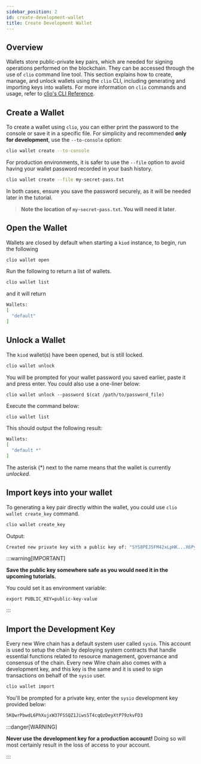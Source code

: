 ```yaml
---
sidebar_position: 2
id: create-development-wallet
title: Create Development Wallet
---
```


## Overview

Wallets store public-private key pairs, which are needed for signing operations performed on the blockchain. They can be accessed through the use of `clio` command line tool. This section explains how to create, manage, and unlock wallets using the `clio` CLI, including generating and importing keys into wallets. For more information on `clio` commands and usage, refer to [clio's CLI Reference](../api-reference/tooling/clio/command-reference/index.md).

<!-- ## Prerequisites -->

## Create a Wallet

To create a wallet using `clio`, you can either print the password to the console or save it in a specific file. For simplicity and recommended **only for development**, use the `--to-console` option:

```bash
clio wallet create --to-console
```

For production environments, it is safer to use the `--file` option to avoid having your wallet password recorded in your bash history.

```bash
clio wallet create --file my-secret-pass.txt
```

In both cases, ensure you save the password securely, as it will be needed later in the tutorial.

> **Note the location of `my-secret-pass.txt`. You will need it later**.

## Open the Wallet

Wallets are closed by default when starting a `kiod` instance, to begin, run the following

```bash
clio wallet open
```

Run the following to return a list of wallets.

```bash
clio wallet list
```

and it will return

```bash
Wallets:
[
  "default"
]
```

## Unlock a Wallet

The `kiod` wallet(s) have been opened, but is still locked.

```bash
clio wallet unlock
```

You will be prompted for your wallet password you saved earlier, paste it and press enter. You could also use a one-liner below:

`clio wallet unlock --password $(cat /path/to/password_file)`

Execute the command below:

```bash
clio wallet list
```

This should output the following result:

```bash
Wallets:
[
  "default *"
]
```

The asterisk (\*) next to the name means that the wallet is currently *unlocked*.

## Import keys into your wallet​

To generating a key pair directly within the wallet, you could use `clio wallet create_key` command.

```bash
clio wallet create_key
```

Output:

```bash
Created new private key with a public key of: "SYS8PEJ5FM42xLpHK...X6PymQu97KrGDJQY5Y"
```

:::warning[IMPORTANT]

**Save the public key somewhere safe as you would need it in the upcoming tutorials.**

You could set it as environment variable:

`export PUBLIC_KEY=public-key-value`

:::

## Import the Development Key​

Every new Wire chain has a default system user called `sysio`. This account is used to setup the chain by deploying system contracts that handle essential functions related to resource management, governance and consensus of the chain. Every new Wire chain also comes with a development key, and this key is the same and it is used to sign transactions on behalf of the `sysio` user.

```bash
clio wallet import
```

You'll be prompted for a private key, enter the `sysio` development key provided below:

```bash
5KQwrPbwdL6PhXujxW37FSSQZ1JiwsST4cqQzDeyXtP79zkvFD3
```

:::danger[WARNING]

**Never use the development key for a production account!** Doing so will most certainly result in the loss of access to your account.

:::

